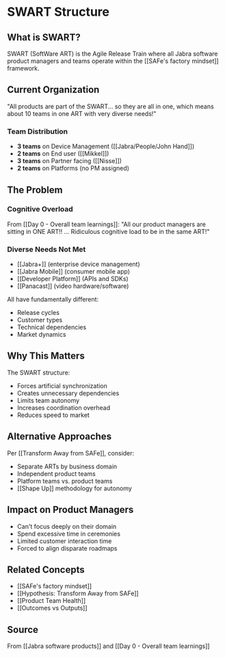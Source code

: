 # SWART Structure

## What is SWART?

SWART (SoftWare ART) is the Agile Release Train where all Jabra software product managers and teams operate within the [[SAFe's factory mindset]] framework.

## Current Organization

"All products are part of the SWART... so they are all in one, which means about 10 teams in one ART with very diverse needs!"

### Team Distribution
- **3 teams** on Device Management ([[Jabra/People/John Hand]])
- **2 teams** on End user ([[Mikkel]])
- **3 teams** on Partner facing ([[Nisse]])
- **2 teams** on Platforms (no PM assigned)

## The Problem

### Cognitive Overload
From [[Day 0 - Overall team learnings]]: "All our product managers are sitting in ONE ART!! ... Ridiculous cognitive load to be in the same ART!"

### Diverse Needs Not Met
- [[Jabra+]] (enterprise device management)
- [[Jabra Mobile]] (consumer mobile app)
- [[Developer Platform]] (APIs and SDKs)
- [[Panacast]] (video hardware/software)

All have fundamentally different:
- Release cycles
- Customer types
- Technical dependencies
- Market dynamics

## Why This Matters

The SWART structure:
- Forces artificial synchronization
- Creates unnecessary dependencies
- Limits team autonomy
- Increases coordination overhead
- Reduces speed to market

## Alternative Approaches

Per [[Transform Away from SAFe]], consider:
- Separate ARTs by business domain
- Independent product teams
- Platform teams vs. product teams
- [[Shape Up]] methodology for autonomy

## Impact on Product Managers

- Can't focus deeply on their domain
- Spend excessive time in ceremonies
- Limited customer interaction time
- Forced to align disparate roadmaps

## Related Concepts
- [[SAFe's factory mindset]]
- [[Hypothesis: Transform Away from SAFe]]
- [[Product Team Health]]
- [[Outcomes vs Outputs]]

## Source
From [[Jabra software products]] and [[Day 0 - Overall team learnings]]